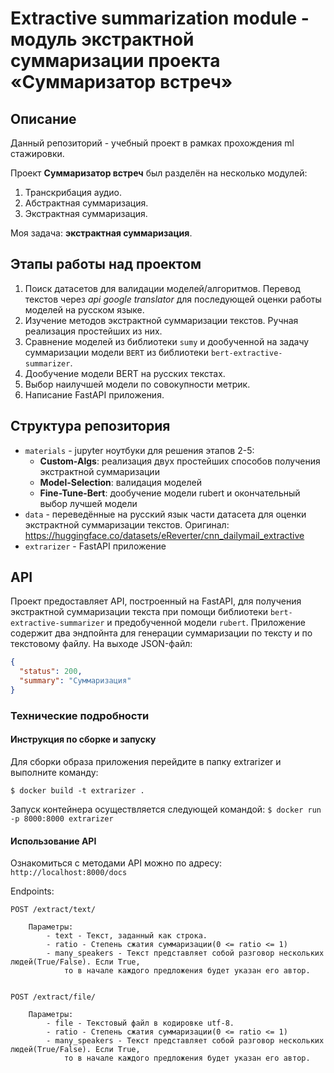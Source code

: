 # Extractive summarization module - модуль экстрактной суммаризации проекта «Суммаризатор встреч»
## Описание
Данный репозиторий - учебный проект в рамках прохождения ml стажировки.

Проект __Суммаризатор встреч__ был разделён на несколько модулей:
1. Транскрибация аудио.
2. Абстрактная суммаризация.
3. Экстрактная суммаризация.

Моя задача: __экстрактная суммаризация__.

## Этапы работы над проектом
1. Поиск датасетов для валидации моделей/алгоритмов. Перевод текстов через *api google translator* для последующей оценки работы моделей на русском языке.
2. Изучение методов экстрактной суммаризации текстов. Ручная реализация простейших из них.
3. Сравнение моделей из библиотеки `sumy` и дообученной на задачу суммаризации модели `BERT` из библиотеки `bert-extractive-summarizer`.
4. Дообучение модели BERT на русских текстах.
5. Выбор наилучшей модели по совокупности метрик.
6. Написание FastAPI приложения.

## Структура репозитория
- `materials` - jupyter ноутбуки для решения этапов 2-5:
    - __Custom-Algs__: реализация двух простейших способов получения экстрактной суммаризации
    - __Model-Selection__: валидация моделей
    - __Fine-Tune-Bert__: дообучение модели rubert и окончательный выбор лучшей модели
- `data` - переведённые на русский язык части датасета для оценки экстрактной суммаризации текстов. Оригинал: https://huggingface.co/datasets/eReverter/cnn_dailymail_extractive
- `extrarizer` - FastAPI приложение

## API
Проект предоставляет API, построенный на FastAPI, для получения экстрактной суммаризации текста при помощи библиотеки `bert-extractive-summarizer`
и предобученной модели `rubert`. Приложение содержит два эндпойнта для генерации суммаризации по тексту и по текстовому файлу. На выходе JSON-файл:

```json
{
  "status": 200,
  "summary": "Суммаризация"
}
```

### Технические подробности
#### Инструкция по сборке и запуску
Для сборки образа приложения перейдите в папку extrarizer и выполните команду:

`$ docker build -t extrarizer .`

Запуск контейнера осуществляется следующей командой: `$ docker run -p 8000:8000 extrarizer`

#### Использование API
Ознакомиться с методами API можно по адресу: `http://localhost:8000/docs`

Endpoints:
```
POST /extract/text/
    
    Параметры:
        - text - Текст, заданный как строка.
        - ratio - Степень сжатия суммаризации(0 <= ratio <= 1)
        - many_speakers - Текст представляет собой разговор нескольких людей(True/False). Если True,
            то в начале каждого предложения будет указан его автор.
            
            
POST /extract/file/
    
    Параметры:
        - file - Текстовый файл в кодировке utf-8.
        - ratio - Степень сжатия суммаризации(0 <= ratio <= 1)
        - many_speakers - Текст представляет собой разговор нескольких людей(True/False). Если True,
            то в начале каждого предложения будет указан его автор.
```

